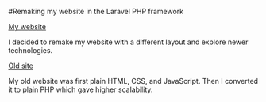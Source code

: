 #Remaking my website in the Laravel PHP framework

[My website](http://stevenliao.tech)

I decided to remake my website with a different layout and explore newer technologies.

[Old site](http://stevenliao.tech/oldsite)

My old website was first plain HTML, CSS, and JavaScript. Then I converted it to plain PHP which gave higher scalability.

